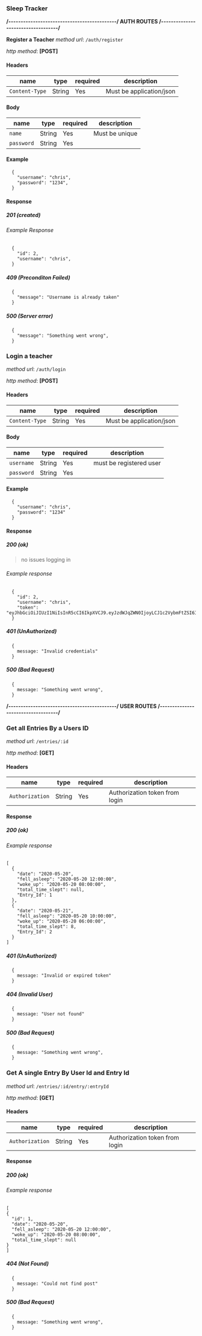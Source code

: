 ### Sleep Tracker ###

**/--------------------------------------------/ AUTH ROUTES /-----------------------------------/**

**Register a Teacher**
_method url_: `/auth/register`

_http method_: **[POST]**

#### Headers

| name           | type   | required | description              |
| -------------- | ------ | -------- | ------------------------ |
| `Content-Type` | String | Yes      | Must be application/json |

#### Body

| name         | type   | required | description            |
| ------------ | ------ | -------- | --------------         |
| `name`       | String | Yes      | Must be unique         |
| `password`   | String | Yes      |                        |


#### Example

```
  {
    "username": "chris",
    "password": "1234",
  }
```

#### Response

##### 201 (created)

###### Example Response

```
  {
    "id": 2,
    "username": "chris",
  }
```

##### 409 (Preconditon Failed)

```
  {
    "message": "Username is already taken"
  }
```

##### 500 (Server error)

```
  {
    "message": "Something went wrong",
  }
```


### **Login a teacher**

_method url_: `/auth/login`

_http method_: **[POST]**

#### Headers

| name           | type   | required | description              |
| -------------- | ------ | -------- | ------------------------ |
| `Content-Type` | String | Yes      | Must be application/json |

#### Body

| name       | type   | required | description             |
| ---------- | ------ | -------- | ----------------------- |
| `username` | String | Yes      | must be registered user |
| `password` | String | Yes      |                         |

#### Example

```
  {
    "username": "chris",
    "password": "1234"
  }
```

#### Response

##### 200 (ok)

> no issues logging in

###### Example response

```
  {
    "id": 2,
    "username": "chris",
    "token": "eyJhbGciOiJIUzI1NiIsInR5cCI6IkpXVCJ9.eyJzdWJqZWN0IjoyLCJ1c2VybmFtZSI6Im1pY2hhZWwiLCJpYXQiOjE1NjQ0MDY4OTQsImV4cCI6MTU2NDQ1MDA5NH0.sbuq8MfwUEaqjcdMEFgCLsxlNvnrpX9UndYIMKli14s"
  }
```


##### 401 (UnAuthorized)

```
  {
    message: "Invalid credentials"
  }
```

##### 500 (Bad Request)

```
  {
    message: "Something went wrong",
  }
```

**/--------------------------------------------/ USER ROUTES /-----------------------------------/**

### **Get all Entries By a Users ID**

_method url_: `/entries/:id`

_http method_: **[GET]**

#### Headers

| name            | type   | required | description                    |
| --------------  | ------ | -------- | ------------------------------ |
| `Authorization` | String | Yes      | Authorization token from login |

#### Response

##### 200 (ok)

###### Example response

```
[
  {
    "date": "2020-05-20",
    "fell_asleep": "2020-05-20 12:00:00",
    "woke_up": "2020-05-20 08:00:00",
    "total_time_slept": null,
    "Entry_Id": 1
  },
  {
    "date": "2020-05-21",
    "fell_asleep": "2020-05-20 10:00:00",
    "woke_up": "2020-05-20 06:00:00",
    "total_time_slept": 8,
    "Entry_Id": 2
  }
]
```

##### 401 (UnAuthorized)

```
  {
    message: "Invalid or expired token"
  }
```

##### 404 (Invalid User)

```
  {
    message: "User not found"
  }
```

##### 500 (Bad Request)

```
  {
    message: "Something went wrong",
  }
```

### **Get A single Entry By User Id and Entry Id**

_method url_: `/entries/:id/entry/:entryId`

_http method_: **[GET]**

#### Headers

| name            | type   | required | description                    |
| --------------  | ------ | -------- | ------------------------------ |
| `Authorization` | String | Yes      | Authorization token from login |

#### Response

##### 200 (ok)

###### Example response

```
[
{
  "id": 1,
  "date": "2020-05-20",
  "fell_asleep": "2020-05-20 12:00:00",
  "woke_up": "2020-05-20 08:00:00",
  "total_time_slept": null
}
]
```

##### 404 (Not Found)

```
  {
    message: "Could not find post"
  }
```

##### 500 (Bad Request)

```
  {
    message: "Something went wrong",
  }
```